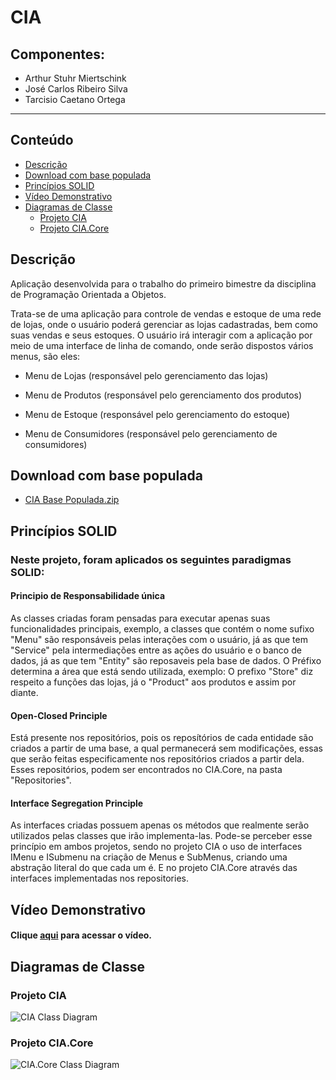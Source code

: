 # CIA
## Componentes:
- Arthur Stuhr Miertschink
- José Carlos Ribeiro Silva
- Tarcisio Caetano Ortega

---
## Conteúdo
- [Descrição](#descrição)
- [Download com base populada](download-com-base-populada)
- [Princípios SOLID](#princípios-solid)
- [Vídeo Demonstrativo](#vídeo-demonstrativo)
- [Diagramas de Classe](#diagramas-de-classe)
	- [Projeto CIA](#projeto-cia)
	- [Projeto CIA.Core](#projeto-ciacore)


## Descrição

Aplicação desenvolvida para o trabalho do primeiro bimestre da disciplina de Programação Orientada a Objetos.

Trata-se de uma aplicação para controle de vendas e estoque de uma rede de lojas, onde o usuário poderá gerenciar as lojas cadastradas, bem como suas vendas e seus estoques. O usuário irá interagir com a aplicação por meio de uma interface de linha de comando, onde serão dispostos vários menus, são eles:

- Menu de Lojas (responsável pelo gerenciamento das lojas)

- Menu de Produtos (responsável pelo gerenciamento dos produtos)

- Menu de Estoque (responsável pelo gerenciamento do estoque)

- Menu de Consumidores (responsável pelo gerenciamento de consumidores)

## Download com base populada

- [CIA Base Populada.zip](https://github.com/tcortega/CIA/releases/download/release/cia-release-database.zip)

## Princípios SOLID

### Neste projeto, foram aplicados os seguintes paradigmas SOLID:

#### Principio de Responsabilidade única 

As classes criadas foram pensadas para executar apenas suas funcionalidades principais, exemplo, a classes que contém o nome sufixo "Menu" são responsáveis pelas interações com o usuário, já as que tem "Service" pela intermediações entre as ações do usuário e o banco de dados, já as que tem "Entity" são reposaveis pela base de dados. O Préfixo determina a área que está sendo utilizada, exemplo: O prefixo "Store" diz respeito a funções das lojas, já o "Product" aos produtos e assim por diante.

#### Open-Closed Principle 

Está presente nos repositórios, pois os reposítórios de cada entidade são criados a partir de uma base, a qual permanecerá sem modificações, essas que serão feitas especificamente nos repositórios criados a partir dela. Esses repositórios, podem ser encontrados no CIA.Core, na pasta "Repositories".

#### Interface Segregation Principle
		
As interfaces criadas possuem apenas os métodos que realmente serão utilizados pelas classes que irão implementa-las. Pode-se perceber esse princípio em ambos projetos, sendo no projeto CIA o uso de interfaces IMenu e ISubmenu na criação de Menus e SubMenus, criando uma abstração literal do que cada um é. E no projeto CIA.Core através das interfaces implementadas nos repositories.

## Vídeo Demonstrativo
#### Clique [aqui](https://www.youtube.com/watch?v=ePRO7zeJXug) para acessar o vídeo.

## Diagramas de Classe

### Projeto CIA
![CIA Class Diagram](../media/Images/CIA.png?raw=true)


### Projeto CIA.Core
![CIA.Core Class Diagram](../media/Images/CIA.Core.png?raw=true)
